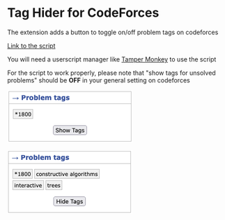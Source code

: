 # Tag Hider for CodeForces

The extension adds a button to toggle on/off problem tags on codeforces

[Link to the script](https://github.com/vishalagrawal22/tag-hider-codeforces/raw/main/script.user.js)

You will need a userscript manager like [Tamper Monkey](https://www.tampermonkey.net/) to use the script

For the script to work properly, please note that "show tags for unsolved problems" should be **OFF** in your general setting on codeforces

![](/images/hidden.png)

![](/images/unhidden.png)

